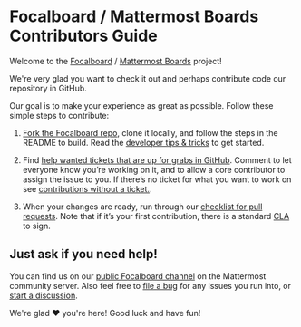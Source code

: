 # Focalboard / Mattermost Boards Contributors Guide

Welcome to the [Focalboard](https://www.focalboard.com) / [Mattermost Boards](https://mattermost.com/boards/?utm_source=focalboard) project!

We're very glad you want to check it out and perhaps contribute code our repository in GitHub.

Our goal is to make your experience as great as possible. Follow these simple steps to contribute:

1. [Fork the Focalboard repo](https://github.com/mattermost/focalboard), clone it locally, and follow the steps in the README to build. Read the [developer tips & tricks](dev-tips.md) to get started.

2. Find [help wanted tickets that are up for grabs in GitHub](https://github.com/mattermost/focalboard/issues?q=is%3Aopen+is%3Aissue+label%3A%22Up+for+grabs%22). Comment to let everyone know you’re working on it, and to allow a core contributor to assign the issue to you. If there’s no ticket for what you want to work on see [contributions without a ticket.](contributions-without-ticket.md).

3. When your changes are ready, run through our [checklist for pull requests](contribution-checklist.md). Note that if it’s your first contribution, there is a standard [CLA](https://www.mattermost.org/mattermost-contributor-agreement/) to sign.

## Just ask if you need help!

You can find us on our [public Focalboard channel](https://community.mattermost.com/core/channels/focalboard) on the Mattermost community server. Also feel free to [file a bug](https://github.com/mattermost/focalboard/issues/new/choose) for any issues you run into, or [start a discussion](https://github.com/mattermost/focalboard/discussions).

We're glad ❤️ you're here! Good luck and have fun!
